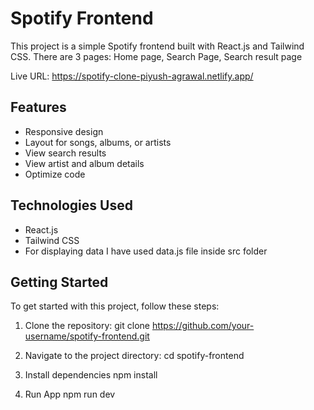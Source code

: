 # Spotify Frontend

This project is a simple Spotify frontend built with React.js and Tailwind CSS. There are 3 pages:  Home page, Search Page, Search result page 

Live URL: https://spotify-clone-piyush-agrawal.netlify.app/

## Features

- Responsive design
- Layout for songs, albums, or artists
- View search results
- View artist and album details
- Optimize code

## Technologies Used

- React.js
- Tailwind CSS
- For displaying data I have used data.js file inside src folder

## Getting Started

To get started with this project, follow these steps:

1. Clone the repository:
git clone https://github.com/your-username/spotify-frontend.git

2. Navigate to the project directory:
cd spotify-frontend

3. Install dependencies
npm install

4. Run App
npm run dev 